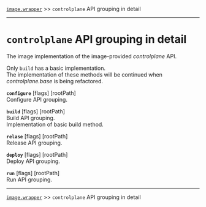 [`image.wrapper`](../README.md) >> `controlplane` API grouping in detail

-----

# `controlplane` API grouping in detail 

The image implementation of the image-provided _controlplane_ API.

Only `build` has a basic implementation.  
The implementation of these methods will be continued when _controlplane.base_ is being refactored.

__`configure`__  [flags] [rootPath]  
Configure API grouping.  

__`build`__  [flags] [rootPath]  
Build API grouping.  
Implementation of basic build method.

__`relase`__  [flags] [rootPath]  
Release API grouping.  

__`deploy`__  [flags] [rootPath]  
Deploy API grouping.  

__`run`__  [flags] [rootPath]  
Run API grouping.  

-----
[`image.wrapper`](../README.md) >> `controlplane` API grouping in detail
